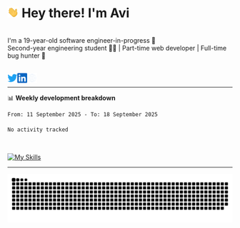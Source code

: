 # <img src="./assets/wave.gif" width="25px"> Hey there! I'm Avi<br>
<br>I'm a 19-year-old software engineer-in-progress 🚀<br>Second-year engineering student 🧑‍💻 | Part-time web developer | Full-time bug hunter 🐞<br><br />

<a href="https://x.com/XzyVron" target="_blank">
  <img align="left" alt="Avinash's Twitter" width="22px" src="./assets/twitter.svg" />
</a>
<a href="https://www.linkedin.com/in/avinash-ganore/" target="_blank">
  <img align="left" alt="Avinash's LinkedIn" width="22px" src="./assets/linkedin.svg" />
</a>
<a href="https://avinash-orcin.vercel.app/" target="_blank">
  <img align="left" alt="Avinash's Site" width="22px" src="./assets/globe.svg" />
</a>
<br />

<!--
<br>🚧 What I'm Up To<br><br>
- 🧠 Diving into **Next js** <br>
- 💬 Currently building **Whispr**<br>
- 🎨 Improving my web design skills — trying to make UIs that look less like 2005 <br>
<br>
-->


-------
📊 **Weekly development breakdown**
<!--START_SECTION:waka-->

```txt
From: 11 September 2025 - To: 18 September 2025

No activity tracked
```

<!--END_SECTION:waka-->
<br>

[![My Skills](https://skillicons.dev/icons?i=nextjs,react,javascript,nodejs,bootstrap,express,git,github,gmail,vercel,java,mongodb,mysql,html,css,notion,npm,postman,redux,tailwind,vite,vscode,windows,materialui&perline=12)](https://skillicons.dev)

-------
<picture>
  <source media="(prefers-color-scheme: dark)" srcset="https://raw.githubusercontent.com/Xzy-Vron/Xzy-Vron/output/github-snake-dark.svg" />
  <source media="(prefers-color-scheme: light)" srcset="https://raw.githubusercontent.com/Xzy-Vron/Xzy-Vron/output/github-snake.svg" />
  <img alt="github-snake" src="https://raw.githubusercontent.com/Xzy-Vron/Xzy-Vron/output/github-snake.svg" />
</picture>

<!--
# 📊 GitHub Stats:
![](https://github-readme-stats.vercel.app/api?username=Xzy-Vron&theme=graywhite&hide_border=false&include_all_commits=true&count_private=true)<br/>
-->
